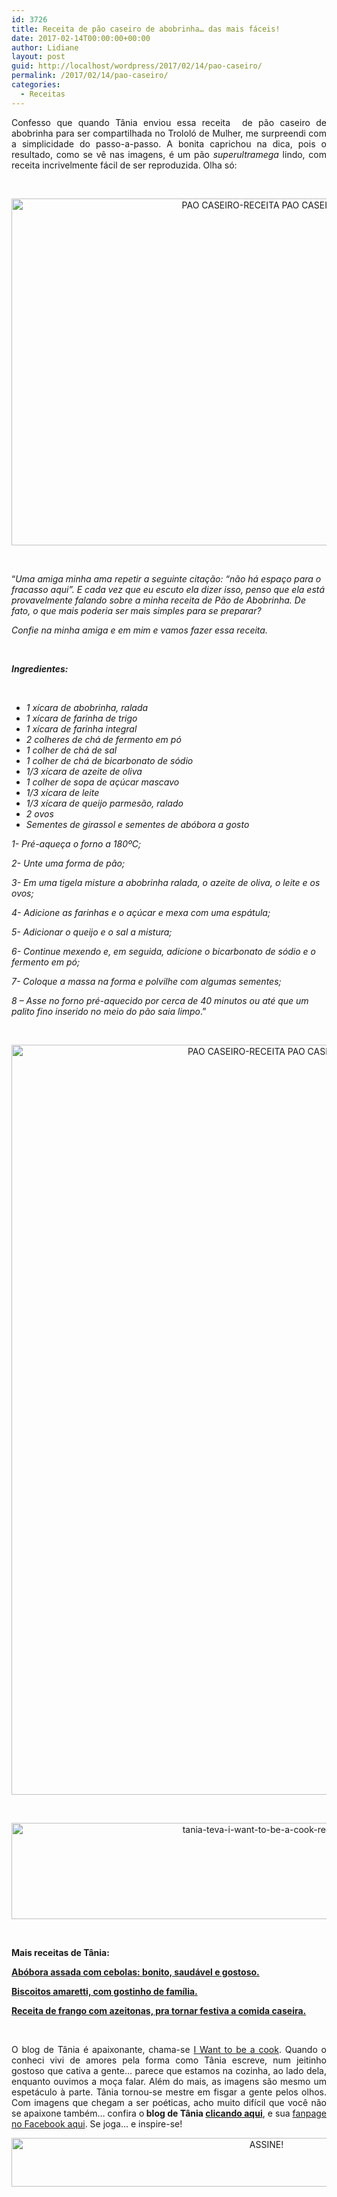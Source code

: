 ```yaml
---
id: 3726
title: Receita de pão caseiro de abobrinha… das mais fáceis!
date: 2017-02-14T00:00:00+00:00
author: Lidiane
layout: post
guid: http://localhost/wordpress/2017/02/14/pao-caseiro/
permalink: /2017/02/14/pao-caseiro/
categories:
  - Receitas
---
```

<p align="justify">
  Confesso que quando Tânia enviou essa receita  de pão caseiro de abobrinha para ser compartilhada no Trololó de Mulher, me surpreendi com a simplicidade do passo-a-passo. A bonita caprichou na dica, pois o resultado, como se vê nas imagens, é um pão <em>superultramega</em> lindo, com receita incrivelmente fácil de ser reproduzida. Olha só:
</p>

&nbsp;

<p align="center">
  <img class="alignnone size-full wp-image-13477" src="http://www.trololodemulher.com.br/blog/wp-content/uploads/2017/02/PAO-CASEIRO-RECEITA-PAO-CASEIRO2.jpg" alt="PAO CASEIRO-RECEITA PAO CASEIRO[2]" width="800" height="555" />
</p>

&nbsp;

“_Uma amiga minha ama repetir a seguinte citação: “não há espaço para o fracasso aqui”. E cada vez que eu escuto ela dizer isso, penso que ela está provavelmente falando sobre a minha receita de Pão de Abobrinha. De fato, o que mais poderia ser mais simples para se preparar?_

_Confie na minha amiga e em mim e vamos fazer essa receita._

&nbsp;

**_Ingredientes:_**

&nbsp;

  * _1 xícara de abobrinha, ralada_ 
  * _1 xícara de farinha de trigo_ 
  * _1 xícara de farinha integral_ 
  * _2 colheres de chá de fermento em pó_ 
  * _1 colher de chá de sal_ 
  * _1 colher de chá de bicarbonato de sódio_ 
  * _1/3 xícara de azeite de oliva_ 
  *  _1 colher de sopa de açúcar mascavo_ 
  *  _1/3 xícara de leite_ 
  *  _1/3 xícara de queijo parmesão, ralado_ 
  * _2 ovos_ 
  * _Sementes de girassol e sementes de abóbora a gosto_

_1- Pré-aqueça o forno a 180ºC;_

_2- Unte uma forma de pão;_

_3- Em uma tigela misture a abobrinha ralada, o azeite de oliva, o leite e os ovos;_

_4- Adicione as farinhas e o açúcar e mexa com uma espátula;_

_5- Adicionar o queijo e o sal a mistura;_

_6- Continue mexendo e, em seguida, adicione o bicarbonato de sódio e o fermento em pó;_

_7- Coloque a massa na forma e polvilhe com algumas sementes;_

_8 – Asse no forno pré-aquecido por cerca de 40 minutos ou até que um palito fino inserido no meio do pão saia limpo_.”

&nbsp;

<p align="center">
  <img class="alignnone size-full wp-image-13476" src="http://www.trololodemulher.com.br/blog/wp-content/uploads/2017/02/PAO-CASEIRO-RECEITA-PAO-CASEIRO.jpg" alt="PAO CASEIRO-RECEITA PAO CASEIRO" width="800" height="1200" />
</p>

&nbsp;

<p align="center">
  <img class="alignnone size-full wp-image-13037" src="http://www.trololodemulher.com.br/blog/wp-content/uploads/2016/10/TANIA-TEVA-I-WANT-TO-BE-A-COOK-RECEITAS.jpg" alt="tania-teva-i-want-to-be-a-cook-receitas" width="800" height="154" />
</p>

&nbsp;

**Mais receitas de Tânia:**

<a href="http://www.trololodemulher.com.br/2017/02/07/abobora-assada/" target="_blank"><strong>Abóbora assada com cebolas: bonito, saudável e gostoso.</strong></a>

<a href="http://www.trololodemulher.com.br/2016/11/23/biscoitos-amaretti-com-gostinho-de-familia/" target="_blank"><strong>Biscoitos amaretti, com gostinho de família.</strong></a>

<a href="http://www.trololodemulher.com.br/2016/11/18/receita-de-frango/" target="_blank"><strong>Receita de frango com azeitonas, pra tornar festiva a comida caseira.</strong></a>

&nbsp;

<p align="justify">
  O blog de Tânia é apaixonante, chama-se <a href="https://iwanttobeacook.wordpress.com/" target="_blank">I Want to be a cook</a>. Quando o conheci vivi de amores pela forma como Tânia escreve, num jeitinho gostoso que cativa a gente… parece que estamos na cozinha, ao lado dela, enquanto ouvimos a moça falar. Além do mais, as imagens são mesmo um espetáculo à parte. Tânia tornou-se mestre em fisgar a gente pelos olhos. Com imagens que chegam a ser poéticas, acho muito difícil que você não se apaixone também… confira o<strong> blog de Tânia <a href="https://iwanttobeacook.wordpress.com/" target="_blank">clicando aqui</a></strong>, e sua <a href="https://www.facebook.com/Iwanttobeacook-818578268272846/" target="_blank">fanpage no Facebook aqui</a>. Se joga… e inspire-se!
</p>

<p align="center">
  <a href="http://feedburner.google.com/fb/a/mailverify?uri=blogbichafemea&loc=pt_BR" target="_blank"><img class="alignnone size-full wp-image-10439" src="http://www.trololodemulher.com.br/blog/wp-content/uploads/2014/09/ASSINE.png" alt="ASSINE!" width="800" height="78" /></a>
</p>

<p align="justify">
